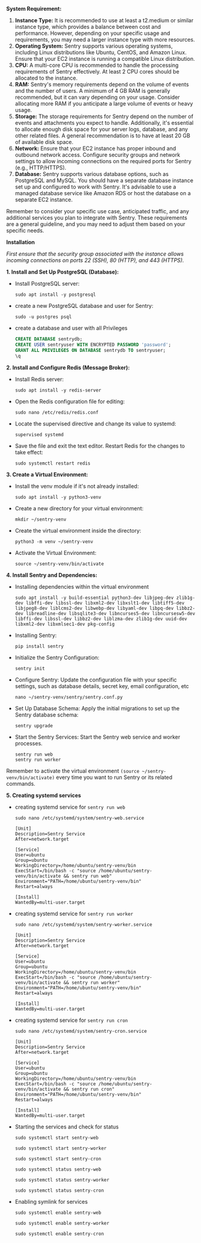 **System Requirement:**

1. **Instance Type:** It is recommended to use at least a t2.medium or similar instance type, which provides a balance between cost and performance. However, depending on your specific usage and requirements, you may need a larger instance type with more resources.
2. **Operating System:** Sentry supports various operating systems, including Linux distributions like Ubuntu, CentOS, and Amazon Linux. Ensure that your EC2 instance is running a compatible Linux distribution.
3. **CPU:** A multi-core CPU is recommended to handle the processing requirements of Sentry effectively. At least 2 CPU cores should be allocated to the instance.
4. **RAM:** Sentry's memory requirements depend on the volume of events and the number of users. A minimum of 4 GB RAM is generally recommended, but it can vary depending on your usage. Consider allocating more RAM if you anticipate a large volume of events or heavy usage.
5. **Storage:** The storage requirements for Sentry depend on the number of events and attachments you expect to handle. Additionally, it's essential to allocate enough disk space for your server logs, database, and any other related files. A general recommendation is to have at least 20 GB of available disk space.
6. **Network:** Ensure that your EC2 instance has proper inbound and outbound network access. Configure security groups and network settings to allow incoming connections on the required ports for Sentry (e.g., HTTP/HTTPS).
7. **Database:** Sentry supports various database options, such as PostgreSQL and MySQL. You should have a separate database instance set up and configured to work with Sentry. It's advisable to use a managed database service like Amazon RDS or host the database on a separate EC2 instance.

Remember to consider your specific use case, anticipated traffic, and any additional services you plan to integrate with Sentry. These requirements are a general guideline, and you may need to adjust them based on your specific needs.

**Installation**

*First ensure that the security group associated with the instance allows incoming connections on ports 22 (SSH), 80 (HTTP), and 443 (HTTPS).*

**1. Install and Set Up PostgreSQL (Database):**
-   Install PostgreSQL server:
    ```shell
    sudo apt install -y postgresql
    ```
- create a new PostgreSQL database and user for Sentry:
    ```shell
    sudo -u postgres psql
    ```
- create a database and user with all Privileges
    ```sql
    CREATE DATABASE sentrydb;
    CREATE USER sentryuser WITH ENCRYPTED PASSWORD 'password';
    GRANT ALL PRIVILEGES ON DATABASE sentrydb TO sentryuser;
    \q
    ```
**2. Install and Configure Redis (Message Broker):**
- Install Redis server:
    ```shell
    sudo apt install -y redis-server
    ```
- Open the Redis configuration file for editing:
    ```shell
    sudo nano /etc/redis/redis.conf
    ```
- Locate the supervised directive and change its value to systemd:
    ```shell
    supervised systemd
    ```
- Save the file and exit the text editor. Restart Redis for the changes to take effect:
    ```shell
    sudo systemctl restart redis
    ```
**3. Create a Virtual Environment:**
- Install the venv module if it's not already installed:
    ```shell
    sudo apt install -y python3-venv
    ```
- Create a new directory for your virtual environment:
    ```shell
    mkdir ~/sentry-venv
    ```
- Create the virtual environment inside the directory:
    ```shell
    python3 -m venv ~/sentry-venv
    ```
- Activate the Virtual Environment:
    ```shell
    source ~/sentry-venv/bin/activate
    ```
**4. Install Sentry and Dependencies:**
- Installing dependencies within the virtual environment
    ```shell
    sudo apt install -y build-essential python3-dev libjpeg-dev zlib1g-dev libffi-dev libssl-dev libxml2-dev libxslt1-dev libtiff5-dev libjpeg8-dev liblcms2-dev libwebp-dev libyaml-dev libpq-dev libbz2-dev libreadline-dev libsqlite3-dev libncurses5-dev libncursesw5-dev libffi-dev libssl-dev libbz2-dev liblzma-dev zlib1g-dev uuid-dev libxml2-dev libxmlsec1-dev pkg-config
    ```
- Installing Sentry:
    ```shell
    pip install sentry
    ```
- Initialize the Sentry Configuration:
    ```shell
    sentry init
    ```
- Configure Sentry: Update the configuration file with your specific settings, such as database details, secret key, email configuration, etc
    ```shell
    nano ~/sentry-venv/sentry/sentry.conf.py
    ```
    
- Set Up Database Schema: Apply the initial migrations to set up the Sentry database schema:
    ```shell
    sentry upgrade
    ```
- Start the Sentry Services: Start the Sentry web service and worker processes.
    ```shell
    sentry run web
    sentry run worker
    ```

Remember to activate the virtual environment `(source ~/sentry-venv/bin/activate)` every time you want to run Sentry or its related commands.

**5. Creating systemd services**
- creating systemd service for `sentry run web`
    ```shell
    sudo nano /etc/systemd/system/sentry-web.service
    ```
    ```shell
    [Unit]
    Description=Sentry Service
    After=network.target

    [Service]
    User=ubuntu
    Group=ubuntu
    WorkingDirectory=/home/ubuntu/sentry-venv/bin
    ExecStart=/bin/bash -c "source /home/ubuntu/sentry-venv/bin/activate && sentry run web"
    Environment="PATH=/home/ubuntu/sentry-venv/bin"
    Restart=always

    [Install]
    WantedBy=multi-user.target
    ```
- creating systemd service for `sentry run worker`
    ```shell
    sudo nano /etc/systemd/system/sentry-worker.service
    ```
    
    ```shell
    [Unit]
    Description=Sentry Service
    After=network.target

    [Service]
    User=ubuntu
    Group=ubuntu
    WorkingDirectory=/home/ubuntu/sentry-venv/bin
    ExecStart=/bin/bash -c "source /home/ubuntu/sentry-venv/bin/activate && sentry run worker"
    Environment="PATH=/home/ubuntu/sentry-venv/bin"
    Restart=always

    [Install]
    WantedBy=multi-user.target
    ```
- creating systemd service for `sentry run cron`
    ```shell
    sudo nano /etc/systemd/system/sentry-cron.service
    ```
    
    ```shell
    [Unit]
    Description=Sentry Service
    After=network.target

    [Service]
    User=ubuntu
    Group=ubuntu
    WorkingDirectory=/home/ubuntu/sentry-venv/bin
    ExecStart=/bin/bash -c "source /home/ubuntu/sentry-venv/bin/activate && sentry run cron"
    Environment="PATH=/home/ubuntu/sentry-venv/bin"
    Restart=always

    [Install]
    WantedBy=multi-user.target
    ```
    
- Starting the services and check for status
    ```shell
    sudo systemctl start sentry-web
    ```
    ```shell
    sudo systemctl start sentry-worker
    ```
    ```shell
    sudo systemctl start sentry-cron
    ```
    ```shell
    sudo systemctl status sentry-web
    ```
    ```shell
    sudo systemctl status sentry-worker
    ``` 
    ```shell
    sudo systemctl status sentry-cron
    ``` 
- Enabling symlink for services
    ```shell
    sudo systemctl enable sentry-web
    ```
    ```shell
    sudo systemctl enable sentry-worker
    ``` 
    ```shell
    sudo systemctl enable sentry-cron
    ``` 
